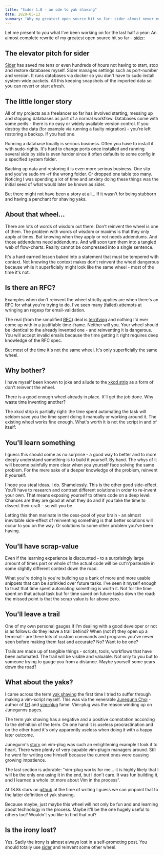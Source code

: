 ```yaml
---
title: "Sider 1.0 - an ode to yak shaving"
date: 2020-05-13
summary: "Why my greatest open source hit so far: sider almost never existed"
---
```


Let me present to you what I've been working on for the last half a year: An almost complete rewrite of my greatest open source hit so far - [sider](https://github.com/jonaslu/sider/wiki/Changelog#v100):

## The elevator pitch for sider
[Sider](https://www.npmjs.com/package/@jonaslu/sider) has saved me tens or even hundreds of hours not having to start, stop and restore databases myself. Sider manages settings such as port-number and version. It runs databases via docker so you don't have to sudo install system-wide packets. All this keeping snapshots of the imported data so you can revert or start afresh.

## The little longer story
All of my projects as a freelancer so far has involved starting, messing up and stopping databases as part of a normal workflow. Databases come with some perils - there is no easy or widely available version control. If you destroy the data (for example via running a faulty migration) - you're left restoring a backup. If you had one.

Running a database locally is serious business. Often you have to install it with sudo-rights. It's hard to change ports once installed and running several side by side is even harder since it often defaults to some config in a specified system folder.

Backing up data and restoring it is even more serious business. One slip and you've sudo rm -rf the wrong folder. Or dropped one table too many. Noticing I was spending a lot of time and anxiety doing these things was the initial seed of what would later be known as sider.

But there might not have been a story at all… If it wasn't for being stubborn and having a penchant for shaving yaks.

## About that wheel...
There are lots of words of wisdom out there. Don't reinvent the wheel is one of them. The problem with words of wisdom or maxims is that they only apply at times. But knowing when they apply or not needs addendums. And those addendums need addendums. And will soon turn them into a tangled web of flow-charts. Reality cannot be compressed into a single sentence.

It's a hard earned lesson baked into a statement that must be tempered with context. Not knowing the context makes don't reinvent the wheel dangerous because while it superficially might look like the same wheel - most of the time it's not.

## Is there an RFC?
Examples when don't reinvent the wheel strictly applies are when there's an RFC for what you're trying to do. I've seen many (failed) attempts at wringing an regexp for email-validation.

The real (from the simplified [RFC](https://www.ietf.org/rfc/rfc5322.txt)) deal is [terrifying](https://emailregex.com/) and nothing I'd ever come up with in a justifiable time-frame. Neither will you. Your wheel should be identical to the already invented one - and reinventing it is dangerous. You will accept invalid emails because the time getting it right requires deep knowledge of the RFC spec.

But most of the time it's not the same wheel. It's only superficially the same wheel.

## Why bother?
I have myself been known to joke and allude to the [xkcd strip](https://imgs.xkcd.com/comics/automation.png) as a form of don't reinvent the wheel.

There is a good enough wheel already in place. It'll get the job done. Why waste time inventing another?

The xkcd strip is partially right: the time spent automating the task will seldom save you the time spent doing it manually or working around it. The existing wheel works fine enough. What's worth it is not the script in and of itself:

## You'll learn something
I guess this should come as no surprise - a good way to better and to more deeply understand something is to build it yourself. By hand. The whys of it will become painfully more clear when you yourself face solving the same problem. For the mere sake of a deeper knowledge of the problem, reinvent it yourself.

I hope you steal ideas. I do. Shamelessly. This is the other good side-effect. You'll have to research and contrast different solutions in order to re-invent your own. That means exposing yourself to others code on a deep level. Chances are they are good at what they do and if you take the time to dissect their craft - so will you be.

Letting this then marinate in the cess-pool of your brain - an almost inevitable side-effect of reinventing something is that better solutions will occur to you on the way. Or solutions to some other problem you've been having.

## You'll have scrap-value
Even if the learning experience is discounted - to a surprisingly large amount of times part or whole of the actual code will be cut'n'pasteable in some slightly different context down the road.

What you're doing is you're building up a bank of more and more usable snippets that can be sprinkled over future tasks. I've seen it myself enough to trust that time spent automating something is worth it. Not for the time spent on that actual task but for time saved on future tasks down the road: the missed point is that the scrap value is far above zero.

## You'll leave a trail
One of my own personal gauges if I'm dealing with a good developer or not is as follows: do they leave a trail behind? When (not if) they open up a terminal - are there lots of custom commands and programs you've never seen before making them fast and accurate? No? Want to be one?

Trails are made up of tangible things - scripts, tools, workflows that have been automated. The trail will be visible and valuable. Not only to you but to someone trying to gauge you from a distance. Maybe yourself some years down the road?

## What about the yaks?
I came across the term [yak shaving](https://en.wiktionary.org/wiki/yak_shaving) the first time I tried to suffer through making a vim-script myself. This was via the venerable [Junegunn Choi](https://junegunn.kr/about/) - author of [fzf](https://github.com/junegunn/fzf) and [vim-plug](https://github.com/junegunn/vim-plug) fame. Vim-plug was the reason winding up on Junegunns pages.

The term yak shaving has a negative and a positive connotation according to the definition of the term. On one hand it is useless procrastination and on the other hand it's only apparently useless when doing it with a happy later outcome.

Junegunn's [story](https://junegunn.kr/2013/09/writing-my-own-vim-plugin-manager) on vim-plug was such an enlightening example I took it to heart. There were plenty of very capable vim-plugin managers around. Still he went for writing one himself because the current ones were causing growing impatience.

The last section is adorable: "vim-plug works for me… it is highly likely that I will be the only one using it in the end, but I don't care. It was fun building it, and I learned a whole lot more about Vim in the process".

At 18.8k stars on [github](https://github.com/junegunn/vim-plug) at the time of writing I guess we can pinpoint that to the latter definition of yak shaving.

Because maybe, just maybe this wheel will not only be fun and and learning about technology in the process. Maybe it'll be the one hugely useful to others too? Wouldn't you like to find that out?

## Is the irony lost?
Yes. Sadly the irony is almost always lost in a self-promoting post. You should totally use [sider](https://www.npmjs.com/package/@jonaslu/sider) and reinvent some other wheel.
